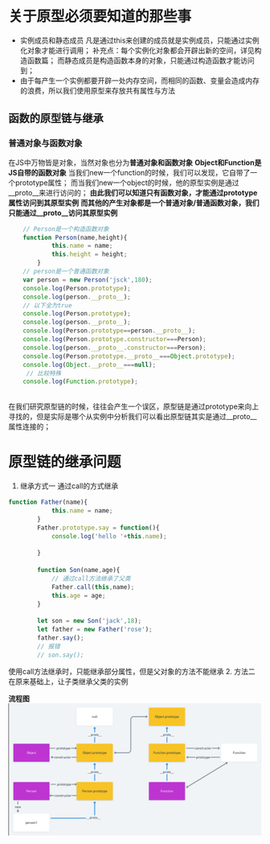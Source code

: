 # 关于原型必须要知道的那些事
+ 实例成员和静态成员
凡是通过this来创建的成员就是实例成员，只能通过实例化对象才能进行调用；
补充点：每个实例化对象都会开辟出新的空间，详见构造函数篇；
而静态成员是构造函数本身的对象，只能通过构造函数才能访问到；
+ 由于每产生一个实例都要开辟一处内存空间，而相同的函数、变量会造成内存的浪费，所以我们使用原型来存放共有属性与方法

## 函数的原型链与继承
### 普通对象与函数对象
在JS中万物皆是对象，当然对象也分为**普通对象和函数对象**
**Object和Function是JS自带的函数对象**
当我们new一个function的时候，我们可以发现，它自带了一个prototype属性；
而当我们new一个object的时候，他的原型实例是通过__proto__来进行访问的；
**由此我们可以知道只有函数对象，才能通过prototype属性访问到其原型实例**
**而其他的产生对象都是一个普通对象/普通函数对象，我们只能通过__proto__访问其原型实例**
```js
    // Person是一个构造函数对象
    function Person(name,height){
            this.name = name;
            this.height = height;
        }
    // person是一个普通函数对象
    var person = new Person('jsck',180);
    console.log(Person.prototype);
    console.log(person.__proto__);
    // 以下全为true
    console.log(Person.prototype);
    console.log(person.__proto__);
    console.log(Person.prototype==person.__proto__);
    console.log(Person.prototype.constructor===Person);
    console.log(person.__proto__.constructor===Person);
    console.log(Person.prototype.__proto__===Object.prototype);
    console.log(Object.__proto__===null);
     // 比较特殊
    console.log(Function.prototype);     
        
```
在我们研究原型链的时候，往往会产生一个误区，原型链是通过prototype来向上寻找的，但是实际是哪个从实例中分析我们可以看出原型链其实是通过__proto__属性连接的；

# 原型链的继承问题
1. 继承方式一
通过call的方式继承
```js
function Father(name){
            this.name = name;
        }
        Father.prototype.say = function(){
            console.log('hello '+this.name);
            
        }

        function Son(name,age){
            // 通过call方法继承了父类
            Father.call(this,name);
            this.age = age;
        }

        let son = new Son('jack',18);
        let father = new Father('rose');
        father.say();
        // 报错
        // son.say();
```
使用call方法继承时，只能继承部分属性，但是父对象的方法不能继承
2. 方法二
在原来基础上，让子类继承父类的实例

**流程图**
![原型流程图](./img/原型链.png)